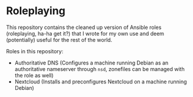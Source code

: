 # Roleplaying
This repository contains the cleaned up version of Ansible roles (roleplaying,
ha-ha get it?) that I wrote for my own use and deem (potentially) useful for
the rest of the world.

Roles in this repository:

* Authoritative DNS (Configures a machine running Debian as an authoritative nameserver through `nsd`, zonefiles can be managed with the role as well)
* Nextcloud (Installs and preconfigures Nextcloud on a machine running Debian)
